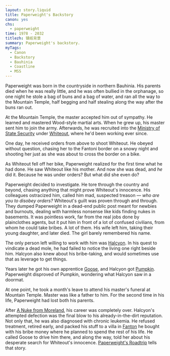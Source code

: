 ```yaml
---
layout: story.liquid
title: Paperweight's Backstory
canon: yes
chs:
  - paperweight
time: 1978 - 2032
titlezh: 镇纸背景
summary: Paperweight's backstory.
myTags:
  - Canon
  - Backstory
  - Bauhinia
  - Coastline
  - MSS
---
```


Paperweight was born in the countryside in northern Bauhinia. His parents died when he was really little, and he was often bullied in the orphanage, so one night he stole a bag of buns and a bag of water, and ran all the way to the Mountain Temple, half begging and half stealing along the way after the buns ran out.

At the Mountain Temple, the master accepted him out of sympathy. He learned and mastered Wood-style martial arts. When he grew up, his master sent him to join the army. Afterwards, he was recruited into the [Ministry of State Security](/world/bauhinia/mss/) under [Whiteout](/characters/whiteout/), where he'd been working ever since.

One day, he received orders from above to shoot Whiteout. He obeyed without question, chasing her to the Fantoni border on a snowy night and shooting her just as she was about to cross the border on a bike.

As Whiteout fell off her bike, Paperweight realized for the first time what he had done. He saw Whiteout like his mother. And now she was dead, and *he* did it. Because he was under orders? But what did she even do?

Paperweight decided to investigate. He tore through the country and beyond, chasing anything that might prove Whiteout's innocence. His colleagues ostracized him, called him mad, suspected treason — *who are you to disobey orders?* Whiteout's guilt was proven through and through. They dumped Paperweight in a dead-end public post meant for newbies and burnouts, dealing with harmless nonsense like kids finding nukes in basements. It was pointless work, far from the real jobs done by plainclothes agents, but it put him in front of a lot of confused civilians, from whom he could take bribes. A lot of them. His wife left him, taking their young daughter, and later died. The girl barely remembered his name.

The only person left willing to work with him was [Halcyon](/characters/halcyon/). In his quest to vindicate a dead mole, he had failed to notice the living one right beside him. Halcyon also knew about his bribe-taking, and would sometimes use that as leverage to get things.

Years later he got his own apprentice [Goose](/character/goose/), and Halcyon got [Pumpkin](/characters/pumpkin/). Paperweight disproved of Pumpkin, wondering what Halcyon saw in a doormat.

At one point, he took a month's leave to attend his master's funeral at Mountain Temple. Master was like a father to him. For the second time in his life, Paperweight had lost both his parents.

After [A Nuke from Moreland](/stories/a-nuke-from-moreland/), his career was completely over. Halcyon's attempted defection was the final blow to his already-in-the-dirt reputation. Not only that, he was also diagnosed with chronic leukemia. He refused treatment, retired early, and packed his stuff to a villa in [Fanton](/world/fanton/) he bought with his bribe money where he planned to spend the rest of his life. He called Goose to drive him there, and along the way, told her about his desperate search for Whiteout's innocence. [Paperweight's Roadtrip](/stories/paperweights-roadtrip/) tells that story.
